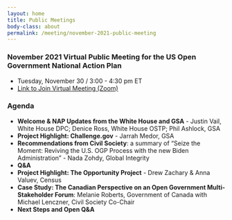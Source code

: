 ```yaml
---
layout: home
title: Public Meetings
body-class: about
permalink: /meeting/november-2021-public-meeting
---
```


### November 2021 Virtual Public Meeting for the US Open Government National Action Plan

* Tuesday, November 30 / 3:00 - 4:30 pm ET
* [Link to Join Virtual Meeting (Zoom)](https://gsa.zoomgov.com/meeting/register/vJIsceCsrDMsH0MtDHM8nC2YFC-Qmr2Cs1o)

### Agenda

* **Welcome & NAP Updates from the White House and GSA** - Justin Vail, White House DPC; Denice Ross, White House OSTP; Phil Ashlock, GSA
* **Project Highlight: Challenge.gov** - Jarrah Medor, GSA
* **Recommendations from Civil Society**: a summary of “Seize the Moment: Reviving the U.S. OGP Process with the new Biden Administration” - Nada Zohdy, Global Integrity
* **Q&A**
* **Project Highlight: The Opportunity Project** - Drew Zachary & Anna Valuev, Census
* **Case Study: The Canadian Perspective on an Open Government Multi-Stakeholder Forum**: Melanie Roberts, Government of Canada with Michael Lenczner, Civil Society Co-Chair
* **Next Steps and Open Q&A**
